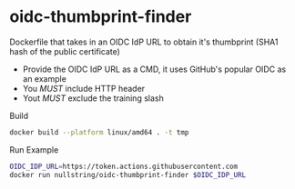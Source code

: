 # oidc-thumbprint-finder

Dockerfile that takes in an OIDC IdP URL to obtain it's thumbprint (SHA1 hash of the public certificate)

- Provide the OIDC IdP URL as a CMD, it uses GitHub's popular OIDC as an example
- You *MUST* include HTTP header
- Yout *MUST* exclude the training slash

Build
```bash
docker build --platform linux/amd64 . -t tmp  
```

Run Example 
```bash
OIDC_IDP_URL=https://token.actions.githubusercontent.com
docker run nullstring/oidc-thumbprint-finder $OIDC_IDP_URL
```
